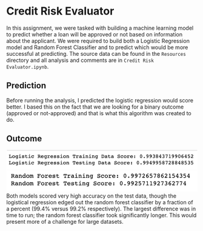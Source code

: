 # Credit Risk Evaluator

In this assignment, we were tasked with building a machine learning model to predict whether a loan will be approved or not based on information about the applicant. We were required to build both a Logistic Regression model and Random Forest Classifier and to predict which would be more successful at predicting. The source data can be found in the `Resources` directory and all analysis and comments are in `Credit Risk Evaluator.ipynb`.

## Prediction
Before running the analysis, I predicted the logistic regression would score better. I based this on the fact that we are looking for a binary outcome (approved or not-approved) and that is what this algorithm was created to do.

## Outcome
![logistic regression scores](logistic_regression.png)
![random forest scores](random_forest.png)
Both models scored very high accuracy on the test data, though the logistical regression edged out the random forest classifier by a fraction of a percent (99.4% versus 99.2% respectively). The largest difference was in time to run; the random forest classifier took significantly longer. This would present more of a challenge for large datasets.